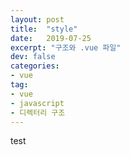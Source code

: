 ```yaml
---
layout: post
title:  "style"
date:   2019-07-25
excerpt: "구조와 .vue 파일"
dev: false
categories:
- vue
tag:
- vue
- javascript
- 디렉터리 구조
---
```


test